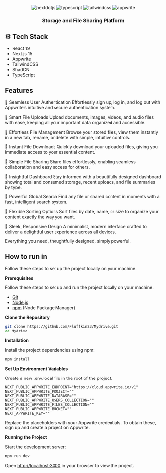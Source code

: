 <div align="center">
  <div>
     <img src="https://img.shields.io/badge/-Next_JS-black?style=for-the-badge&logoColor=white&logo=nextdotjs&color=000000" alt="nextdotjs" />
    <img src="https://img.shields.io/badge/-TypeScript-black?style=for-the-badge&logoColor=white&logo=typescript&color=3178C6" alt="typescript" />
    <img src="https://img.shields.io/badge/-Tailwind_CSS-black?style=for-the-badge&logoColor=white&logo=tailwindcss&color=06B6D4" alt="tailwindcss" />
    <img src="https://img.shields.io/badge/-Appwrite-black?style=for-the-badge&logoColor=white&logo=appwrite&color=FD366E" alt="appwrite" />
  </div>
<h3 align="center">Storage and File Sharing Platform</h3>
</div>

## <a name="tech-stack">⚙️ Tech Stack</a>

- React 19
- Next.js 15
- Appwrite
- TailwindCSS
- ShadCN
- TypeScript

## <a name="features">Features</a>

🌟 Seamless User Authentication
Effortlessly sign up, log in, and log out with Appwrite’s intuitive and secure authentication system.

🌟 Smart File Uploads
Upload documents, images, videos, and audio files with ease, keeping all your important data organized and accessible.

🌟 Effortless File Management
Browse your stored files, view them instantly in a new tab, rename, or delete with simple, intuitive controls.

🌟 Instant File Downloads
Quickly download your uploaded files, giving you immediate access to your essential content.

🌟 Simple File Sharing
Share files effortlessly, enabling seamless collaboration and easy access for others.

🌟 Insightful Dashboard
Stay informed with a beautifully designed dashboard showing total and consumed storage, recent uploads, and file summaries by type.

🌟 Powerful Global Search
Find any file or shared content in moments with a fast, intelligent search system.

🌟 Flexible Sorting Options
Sort files by date, name, or size to organize your content exactly the way you want.

🌟 Sleek, Responsive Design
A minimalist, modern interface crafted to deliver a delightful user experience across all devices.

Everything you need, thoughtfully designed, simply powerful.



## <a name="quick-start">How to run in</a>

Follow these steps to set up the project locally on your machine.

**Prerequisites**

Follow these steps to set up and run the project locally on your machine.

- [Git](https://git-scm.com/)
- [Node.js](https://nodejs.org/en)
- [npm](https://www.npmjs.com/) (Node Package Manager)

**Clone the Repository**

```bash
git clone https://github.com/Fluffkin23/Mydrive.git
cd Mydrive
```

**Installation**

Install the project dependencies using npm:

```bash
npm install
```

**Set Up Environment Variables**

Create a new .env.local file in the root of the project.

```env
NEXT_PUBLIC_APPWRITE_ENDPOINT="https://cloud.appwrite.io/v1"
NEXT_PUBLIC_APPWRITE_PROJECT=""
NEXT_PUBLIC_APPWRITE_DATABASE=""
NEXT_PUBLIC_APPWRITE_USERS_COLLECTION=""
NEXT_PUBLIC_APPWRITE_FILES_COLLECTION=""
NEXT_PUBLIC_APPWRITE_BUCKET=""
NEXT_APPWRITE_KEY=""
```

Replace the placeholders with your Appwrite credentials. To obtain these, sign up and create a project on Appwrite.

**Running the Project**

Start the development server:

```bash
npm run dev
```

Open [http://localhost:3000](http://localhost:3000) in your browser to view the project.

